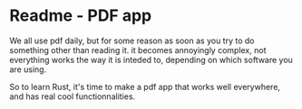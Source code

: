 # Readme - PDF app

We all use pdf daily, but for some reason as soon as you try to do something other than reading it. it becomes annoyingly complex, not everything works the way it is inteded to, depending on which software you are using.


So to learn Rust, it's time to make a pdf app that works well everywhere, and has real cool functionnalities.
